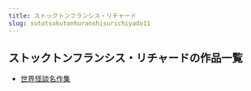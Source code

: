 ```yaml
---
title: ストックトンフランシス・リチャード
slug: sutotsukutonhuranshisurichiyado11
---
```


## ストックトンフランシス・リチャードの作品一覧

- [世界怪談名作集](shijieguaitanmingzuoji47)
